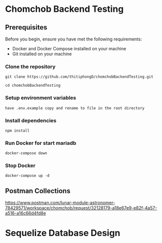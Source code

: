 # Chomchob Backend Testing

## Prerequisites

Before you begin, ensure you have met the following requirements:

- Docker and Docker Compose installed on your machine
- Git installed on your machine

### Clone the repository

```
git clone https://github.com/thitiphongD/chomchobBackendTesting.git

cd chomchobBackendTesting
```

### Setup environment variables

```
have .env.example copy and rename to file in the root directory
```

### Install dependencies

```
npm install
```

### Run Docker for start mariadb

```
docker-compose down
```

### Stop Docker

```
docker-compose up -d
```

## Postman Collections

https://www.postman.com/lunar-module-astronomer-78429571/workspace/chomchob/request/32128179-a18e67e9-e82f-4a57-a516-a16c66d4fd8e

# Sequelize Database Design
